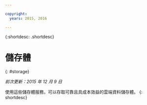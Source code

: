 ```yaml
---

copyright:
  years: 2015, 2016

---
```



{:shortdesc: .shortdesc} 

# 儲存體
{: #storage}

*前次更新：2015 年 12 月 9 日*

使用這些儲存體服務，可以存取可靠且具成本效益的雲端資料儲存體。
{: shortdesc}



